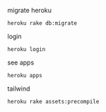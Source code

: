 migrate heroku
```
heroku rake db:migrate
```

login
```
heroku login
```

see apps
```
heroku apps
```

tailwind
```
heroku rake assets:precompile
```